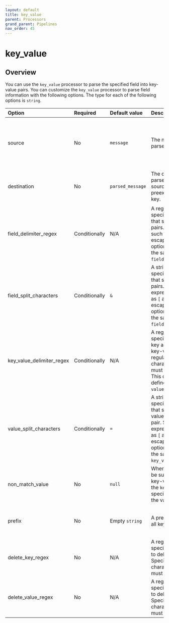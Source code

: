 ```yaml
---
layout: default
title: key_value
parent: Processors
grand_parent: Pipelines
nav_order: 45
---
```


# key_value

## Overview

You can use the `key_value` processor to parse the specified field into key-value pairs. You can customize the `key_value` processor to parse field information with the following options. The type for each of the following options is `string`.

| Option | Required | Default value | Description | Example |
| :--- | :--- | :--- | :--- | :--- |
| source | No | `message` | The message field to be parsed. | `source` is `"message1"`. `{"message1": {"key1=value1"}, "message2": {"key2=value2"}}` parses into `{"message1": {"key1=value1"}, "message2": {"key2=value2"}, "parsed_message": {"key1": "value1"}}`. |
| destination | No | `parsed_message` | The destination field for the parsed source. The parsed source overwrites the preexisting data for that key. | `destination` is `"parsed_data"`. `{"message": {"key1=value1"}}` parses into `{"message": {"key1=value1"}, "parsed_data": {"key1": "value1"}}`. |
| field_delimiter_regex | Conditionally | N/A | A regular expression specifying the delimiter that separates key-value pairs. Special characters such as `[` and `]` must be escaped with `\\`. This option cannot be defined at the same time as `field_split_characters`. | `field_delimiter_regex` is `"&\\{2\\}"`. `{"key1=value1&&key2=value2"}` parses into `{"key1": "value1", "key2": "value2"}`. |
| field_split_characters | Conditionally | `&` | A string of characters specifying the delimeter that separates key-value pairs. Special regular expression characters such as `[` and `]` must be escaped with `\\`. This option cannot be defined at the same time as `field_delimiter_regex`. | `field_split_characters` is `"&&"`. `{"key1=value1&&key2=value2"}` parses into `{"key1": "value1", "key2": "value2"}`. |
| key_value_delimiter_regex| Conditionally | N/A | A regular expression specifying that separates a key and a value within a key-value pair. Special regular expression characters such as `[` and `]` must be escaped with `\\`. This option cannot be defined at the same time as `value_split_characters`. | `key_value_delimiter_regex` is `"=\\{2\\}"`. `{"key1==value1"}` parses into `{"key1": "value1"}`. |
| value_split_characters | Conditionally | `=` | A string of characters specifying the delimiter that separates a key and value within a key-value pair. Special regular expression characters such as `[` and `]` must be escaped with `\\`. This option cannot be defined at the same time as `key_value_delimiter_regex`. | `value_split_characters` is `"=="`. `{"key1==value1"}` parses into `{"key1": "value1"}`. |
| non_match_value | No | `null` | When a key-value cannot be successfully split, the key-value pair is placed in the `key` field, and the specified value is placed in the value field. | `key1value1&key2=value2` parses into `{"key1value1": null, "key2": "value2"}`. |
| prefix | No | Empty `string` | A prefix to append before all keys. | `prefix` is `"custom"`. `{"key1=value1"}` parses into `{"customkey1": "value1"}`. This is the only option that has a type of `empty string`.|
| delete_key_regex | No | N/A | A regular expression specifying the characters to delete from the key. Special regular expression characters such as `[` and `]` must be escaped with `\\`. | `delete_key_regex` is `"\s"`. `{"key1 =value1"}` parses into `{"key1": "value1"}`. |
| delete_value_regex | No | N/A | A regular expression specifying the characters to delete from the value. Special regular expression characters such as `[` and `]` must be escaped with `\\`. | `delete_value_regex` is `"\s"`. `{"key1=value1 "}` parses into `{"key1": "value1"}`. |



<!--- ## Configuration

Content will be added to this section.

## Metrics

Content will be added to this section. --->